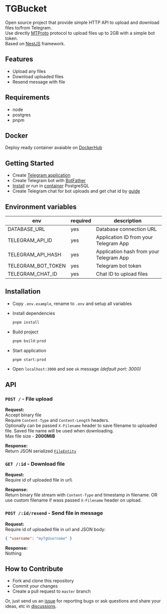 # TGBucket
Open source project that provide simple HTTP API to upload and download files to/from Telegram.\
Use directly [MTProto](https://core.telegram.org/mtproto) protocol to upload files up to 2GB with a simple bot token.\
Based on [NestJS](https://github.com/nestjs/nest) framework.

## Features
- Upload any files
- Download uploaded files
- Resend message with file

## Requirements
- node
- postgres
- pnpm

## Docker
Deploy ready container avaiable on [DockerHub](https://hub.docker.com/r/morb0/tgbucket)

## Getting Started
- Create [Telegram application](https://core.telegram.org/api/obtaining_api_id)
- Create Telegram bot with [BotFather](https://t.me/botfather)
- [Install](https://www.postgresql.org/) or run in [container](https://hub.docker.com/_/postgres) PostgreSQL
- Create Telegram chat for bot uploads and get chat id by [guide](https://gist.github.com/mraaroncruz/e76d19f7d61d59419002db54030ebe35)

## Environment variables
  | env                    | required | description                                           |
  | ---------------------- | -------- | -------------------------------------------           |
  | DATABASE_URL           | yes      | Database connection URL                               |
  | TELEGRAM_API_ID        | yes      | Application ID from your Telegram App                 |
  | TELEGRAM_API_HASH      | yes      | Application hash from your Telegram App               |
  | TELEGRAM_BOT_TOKEN     | yes      | Telegram bot token                                    |
  | TELEGRAM_CHAT_ID       | yes      | Chat ID to upload files                               |

## Installation
- Copy `.env.example`, rename to `.env` and setup all variables
- Install dependencies

  ```bash
  pnpm install
  ```
- Build project

  ```bash
  pnpm build:prod
  ```
- Start application

  ```bash
  pnpm start:prod
  ```
- Open `localhost:3000` and see `ok` message *(default port: 3000)*

## API
### `POST /` - File upload
**Request:**\
Accept binary file\
Require `Content-Type` and `Content-Length` headers.\
Optionally can be passed `X-Filename` header to save filename to uploaded file. Saved file name will be used when downloading.\
Max file size - **2000MiB**

**Response:**\
Return JSON serialized [`FileEntity`](https://github.com/Morb0/tgbucket/blob/master/src/files/file.entity.ts)

### `GET /:id` - Download file
**Request:**\
Require id of uploaded file in url\

**Response:**\
Return binary file stream with `Content-Type` and timestamp in filename.
OR use custom filename if wass passed `X-Filename` header on upload.

### `POST /:id/resend` - Send file in message
**Request:**\
Require id of uploaded file in url and JSON body:
```json
{ "username": "myTgUsername" }
```

**Response:**\
Nothing

## How to Contribute

- Fork and clone this repository
- Commit your changes
- Create a pull request to `master` branch

Or, just send us an [issue](https://github.com/Morb0/tgbucket/issues) for reporting bugs or ask questions and share your ideas, etc in [discussions](https://github.com/Morb0/tgbucket/discussions).
